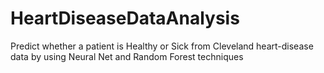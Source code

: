 # HeartDiseaseDataAnalysis

Predict whether a patient is Healthy or Sick from Cleveland heart-disease data by using Neural Net and Random Forest techniques
